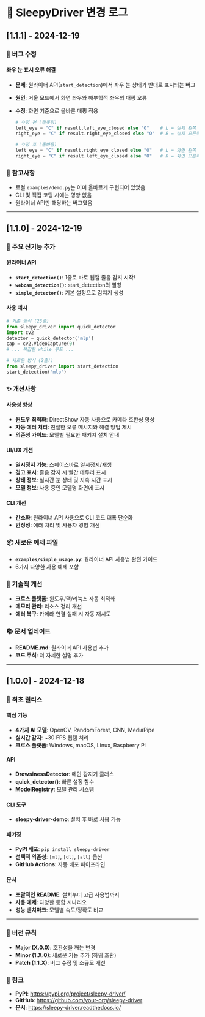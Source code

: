 # 📝 SleepyDriver 변경 로그

## [1.1.1] - 2024-12-19

### 🐛 버그 수정

#### 좌우 눈 표시 오류 해결

- **문제**: 원라이너 API(`start_detection`)에서 좌우 눈 상태가 반대로 표시되는 버그
- **원인**: 거울 모드에서 화면 좌우와 해부학적 좌우의 매핑 오류
- **수정**: 화면 기준으로 올바른 매핑 적용

  ```python
  # 수정 전 (잘못됨)
  left_eye = "C" if result.left_eye_closed else "O"    # L = 실제 왼쪽 눈
  right_eye = "C" if result.right_eye_closed else "O"  # R = 실제 오른쪽 눈

  # 수정 후 (올바름)
  left_eye = "C" if result.right_eye_closed else "O"   # L = 화면 왼쪽 (사용자 오른쪽 눈)
  right_eye = "C" if result.left_eye_closed else "O"   # R = 화면 오른쪽 (사용자 왼쪽 눈)
  ```

### 📝 참고사항

- 로컬 `examples/demo.py`는 이미 올바르게 구현되어 있었음
- CLI 및 직접 코딩 시에는 영향 없음
- 원라이너 API만 해당하는 버그였음

---

## [1.1.0] - 2024-12-19

### 🚀 주요 신기능 추가

#### 원라이너 API

- **`start_detection()`**: 1줄로 바로 웹캠 졸음 감지 시작!
- **`webcam_detection()`**: start_detection의 별칭
- **`simple_detector()`**: 기본 설정으로 감지기 생성

#### 사용 예시

```python
# 기존 방식 (23줄)
from sleepy_driver import quick_detector
import cv2
detector = quick_detector('mlp')
cap = cv2.VideoCapture(0)
# ... 복잡한 while 루프 ...

# 새로운 방식 (2줄!)
from sleepy_driver import start_detection
start_detection('mlp')
```

### ✨ 개선사항

#### 사용성 향상

- **윈도우 최적화**: DirectShow 자동 사용으로 카메라 호환성 향상
- **자동 에러 처리**: 친절한 오류 메시지와 해결 방법 제시
- **의존성 가이드**: 모델별 필요한 패키지 설치 안내

#### UI/UX 개선

- **일시정지 기능**: 스페이스바로 일시정지/재생
- **경고 표시**: 졸음 감지 시 빨간 테두리 표시
- **상태 정보**: 실시간 눈 상태 및 지속 시간 표시
- **모델 정보**: 사용 중인 모델명 화면에 표시

#### CLI 개선

- **간소화**: 원라이너 API 사용으로 CLI 코드 대폭 단순화
- **안정성**: 에러 처리 및 사용자 경험 개선

### 📦 새로운 예제 파일

- **`examples/simple_usage.py`**: 원라이너 API 사용법 완전 가이드
- 6가지 다양한 사용 예제 포함

### 🔧 기술적 개선

- **크로스 플랫폼**: 윈도우/맥/리눅스 자동 최적화
- **메모리 관리**: 리소스 정리 개선
- **에러 복구**: 카메라 연결 실패 시 자동 재시도

### 📚 문서 업데이트

- **README.md**: 원라이너 API 사용법 추가
- **코드 주석**: 더 자세한 설명 추가

---

## [1.0.0] - 2024-12-18

### 🎉 최초 릴리스

#### 핵심 기능

- **4가지 AI 모델**: OpenCV, RandomForest, CNN, MediaPipe
- **실시간 감지**: ~30 FPS 웹캠 처리
- **크로스 플랫폼**: Windows, macOS, Linux, Raspberry Pi

#### API

- **DrowsinessDetector**: 메인 감지기 클래스
- **quick_detector()**: 빠른 설정 함수
- **ModelRegistry**: 모델 관리 시스템

#### CLI 도구

- **sleepy-driver-demo**: 설치 후 바로 사용 가능

#### 패키징

- **PyPI 배포**: `pip install sleepy-driver`
- **선택적 의존성**: `[ml]`, `[dl]`, `[all]` 옵션
- **GitHub Actions**: 자동 배포 파이프라인

#### 문서

- **포괄적인 README**: 설치부터 고급 사용법까지
- **사용 예제**: 다양한 통합 시나리오
- **성능 벤치마크**: 모델별 속도/정확도 비교

---

### 📝 버전 규칙

- **Major (X.0.0)**: 호환성을 깨는 변경
- **Minor (1.X.0)**: 새로운 기능 추가 (하위 호환)
- **Patch (1.1.X)**: 버그 수정 및 소규모 개선

### 🔗 링크

- **PyPI**: https://pypi.org/project/sleepy-driver/
- **GitHub**: https://github.com/your-org/sleepy-driver
- **문서**: https://sleepy-driver.readthedocs.io/
